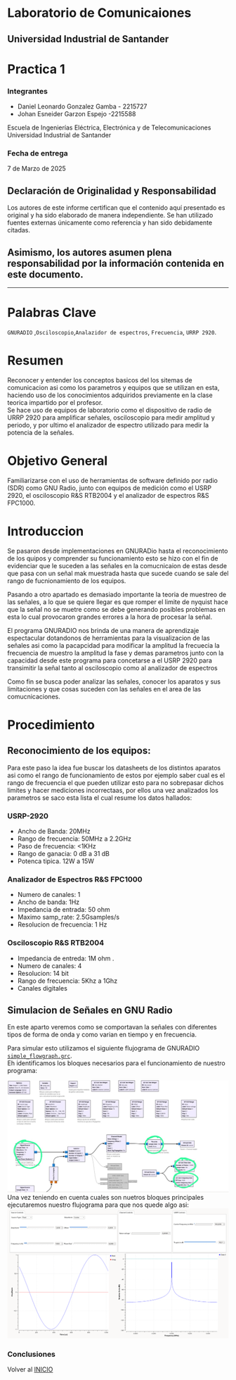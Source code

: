 # Laboratorio de Comunicaiones

## Universidad Industrial de Santander

# Practica 1

### Integrantes

- Daniel Leonardo Gonzalez Gamba - 2215727
- Johan Esneider Garzon Espejo -2215588

Escuela de Ingenierías Eléctrica, Electrónica y de Telecomunicaciones  
Universidad Industrial de Santander

### Fecha de entrega

7 de Marzo de 2025

## Declaración de Originalidad y Responsabilidad
Los autores de este informe certifican que el contenido aquí presentado es original y ha sido elaborado de manera independiente. Se han utilizado fuentes externas únicamente como referencia y han sido debidamente citadas.

Asimismo, los autores asumen plena responsabilidad por la información contenida en este documento. 
---

---
# Palabras Clave 
`GNURADIO` ,`Osciloscopio`,`Analazidor de espectros`, `Frecuencia`,
`URRP 2920`.

# Resumen 
Reconocer y entender los conceptos basicos del los sitemas de comunicacion asi como los parametros y equipos que se utilizan en esta, haciendo uso de los conocimientos adquiridos previamente en la clase teorica impartido por el profesor.  
Se hace uso de equipos de laboratorio como el dispositivo de radio de URRP 2920 para amplificar señales, osciloscopio para medir amplitud y periodo, y por ultimo el analizador de espectro utilizado para medir la potencia de la señales.

# Objetivo General

Familiarizarse con el uso de herramientas de software definido por radio (SDR) como GNU Radio, junto con equipos de medición como el USRP 2920, el osciloscopio R&S RTB2004 y el analizador de espectros R&S FPC1000. 

# Introduccion

Se pasaron desde implementaciones en GNURADio hasta el reconocimiento de los quipos y comprender su funcionamiento esto se hizo con el fin de evidenciar que le suceden a las señales en la comucnicaion de estas desde que pasa con un señal mak muestrada hasta que sucede cuando se sale del rango de fucnionamiento de los equipos.

Pasando a otro apartado es demasiado importante la teoria de muestreo de las señales, a lo que se quiere llegar es que romper el limite de nyquist hace que la señal no se muetre como se debe generando posibles problemas en esta lo cual provocaron grandes errores a la hora de procesar la señal.

El programa GNURADIO nos brinda de una manera de aprendizaje espectacular dotandonos de herramientas para la visualizacion de las señales asi como la pacapcidad para modificar la amplitud la frecuecia la frecuencia de muestro la amplitud la fase y demas parametros junto con la capacidad desde este programa para concetarse a el USRP 2920 para transimitir la señal tanto al osciloscopio como al analizador de espectros

Como fin se busca poder analizar las señales, conocer los aparatos y sus limitaciones y que cosas suceden con las señales en el area de las comucnicaciones.

# Procedimiento

## Reconocimiento de los equipos:

Para este paso la idea fue buscar los datasheets de los distintos aparatos asi como el rango de funcionamiento de estos por ejemplo saber cual es el rango de frecuencia el que pueden utilizar esto para no sobrepasar dichos limites y hacer mediciones incorrectaas, por ellos una vez analizados los parametros se saco esta lista el cual resume los datos hallados: 

### USRP-2920 
- Ancho de Banda: 20MHz 
- Rango de frecuencia: 50MHz a 2.2GHz 
- Paso de frecuencia: <1KHz 
- Rango de ganacia: 0 dB a 31 dB 
- Potenca tipica. 12W a 15W
### Analizador de Espectros R&S FPC1000 
- Numero de canales: 1 
- Ancho de banda: 1Hz 
- Impedancia de entrada: 50 ohm 
- Maximo samp_rate: 2.5Gsamples/s 
- Resolucion de frecuencia: 1 Hz
### Osciloscopio R&S RTB2004
- Impedancia de entreda: 1M ohm .
- Numero de canales: 4 
- Resolucion: 14 bit 
- Rango de frecuencia: 5Khz a 1Ghz 
- Canales digitales

## Simulacion de Señales en GNU Radio

En este aparto veremos como se comportavan la señales con diferentes tipos de forma de onda y como varian en tiempo y en frecuencia.  

Para simular esto utilizamos el siguiente flujograma de GNURADIO [`simple_flowgraph.grc`](https://github.com/JohanGarzon7/GNURADIO_LABCOMUIS_2025_1_B1B_G1/blob/main/Practica1/Practica1C/simple_flowgraph.grc).  
Eh identificamos los bloques necesarios para el funcionamiento de nuestro programa:  

<img src="https://github.com/JohanGarzon7/GNURADIO_LABCOMUIS_2025_1_B1B_G1/blob/main/Practica1/Practica1C/Evidencias/WhatsApp%20Image%202025-03-06%20at%209.39.11%20PM.jpeg">  
Una vez teniendo en cuenta cuales son nuetros bloques principales ejecutaremos nuestro flujograma para que nos quede algo asi:

<img src="https://github.com/JohanGarzon7/GNURADIO_LABCOMUIS_2025_1_B1B_G1/blob/main/Practica1/Practica1C/Evidencias/Captura%20desde%202025-03-06%2021-44-37.png">  







### Conclusiones

Volver al [INICIO](#GNURADIO_LABCOMUIS_2025_1_B1B_G1)
